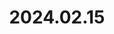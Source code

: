 ---
layout: post
title: 2024.02.15
image: 
  path: /assets/img/2024.orlando.jpeg
description: >
   Disney world, Orlando, U.S., with Huiji Lee, and Dr. Jongsoo Shin
sitemap: false
---